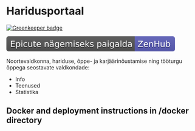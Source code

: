 # Haridusportaal

[![Greenkeeper badge](https://badges.greenkeeper.io/hariduspilv/haridusportaal.svg)](https://greenkeeper.io/)

<a href="https://www.zenhub.com/extension"><img src="https://github.com/hariduspilv/haridusportaal/blob/master/docs/zenhub.svg"></a>

Noortevaldkonna, hariduse, õppe- ja karjäärinõustamise ning tööturgu õppega seostavate valdkondade:
- Info
- Teenused
- Statistika

## Docker and deployment instructions in /docker directory